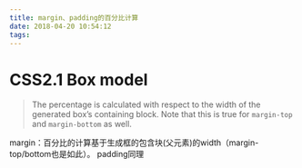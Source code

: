 ```yaml
---
title: margin、padding的百分比计算
date: 2018-04-20 10:54:12
tags:
---
```

# CSS2.1 Box model

> The percentage is calculated with respect to the width of the generated box’s containing block. Note that this is true for `margin-top` and `margin-bottom` as well.

margin：百分比的计算基于生成框的包含块(父元素)的width（margin-top/bottom也是如此）。
padding同理